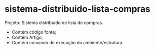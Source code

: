 # sistema-distribuido-lista-compras

Projeto: Sistema distribuído de lista de compras.
- Contém código fonte;
- Contém Artigo;
- Contém comando de execução do ambiente/estrutura.

